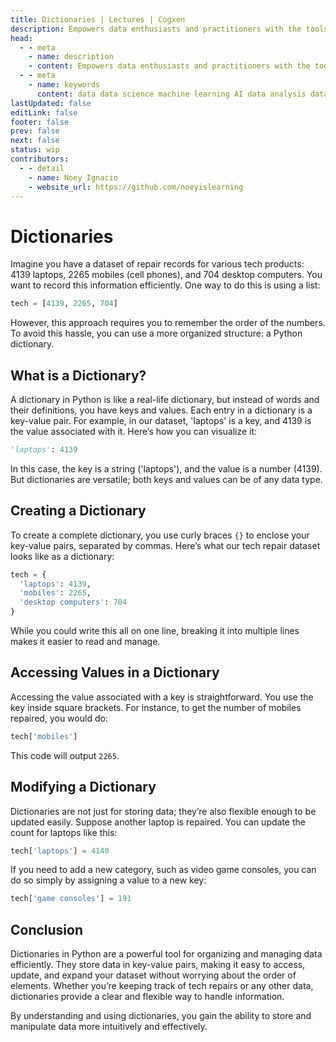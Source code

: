 ```yaml
---
title: Dictionaries | Lectures | Cogxen
description: Empowers data enthusiasts and practitioners with the tools and knowledge to unlock the potential of data.
head:
  - - meta
    - name: description
    - content: Empowers data enthusiasts and practitioners with the tools and knowledge to unlock the potential of data.
  - - meta
    - name: keywords
      content: data data science machine learning AI data analysis data-driven data enthusiasts data practitioners
lastUpdated: false
editLink: false
footer: false
prev: false
next: false
status: wip
contributors:
  - - detail
    - name: Noey Ignacio
    - website_url: https://github.com/noeyislearning
---
```


# Dictionaries

Imagine you have a dataset of repair records for various tech products: 4139 laptops, 2265 mobiles (cell phones), and 704 desktop computers. You want to record this information efficiently. One way to do this is using a list:

```python
tech = [4139, 2265, 704]
```

However, this approach requires you to remember the order of the numbers. To avoid this hassle, you can use a more organized structure: a Python dictionary.

## What is a Dictionary?

A dictionary in Python is like a real-life dictionary, but instead of words and their definitions, you have keys and values. Each entry in a dictionary is a key-value pair. For example, in our dataset, 'laptops' is a key, and 4139 is the value associated with it. Here’s how you can visualize it:

```python
'laptops': 4139
```

In this case, the key is a string ('laptops'), and the value is a number (4139). But dictionaries are versatile; both keys and values can be of any data type.

## Creating a Dictionary

To create a complete dictionary, you use curly braces `{}` to enclose your key-value pairs, separated by commas. Here’s what our tech repair dataset looks like as a dictionary:

```python
tech = {
  'laptops': 4139,
  'mobiles': 2265,
  'desktop computers': 704
}
```

While you could write this all on one line, breaking it into multiple lines makes it easier to read and manage.

## Accessing Values in a Dictionary

Accessing the value associated with a key is straightforward. You use the key inside square brackets. For instance, to get the number of mobiles repaired, you would do:

```python
tech['mobiles']
```

This code will output `2265`.

## Modifying a Dictionary

Dictionaries are not just for storing data; they’re also flexible enough to be updated easily. Suppose another laptop is repaired. You can update the count for laptops like this:

```python
tech['laptops'] = 4140
```

If you need to add a new category, such as video game consoles, you can do so simply by assigning a value to a new key:

```python
tech['game consoles'] = 191
```

## Conclusion

Dictionaries in Python are a powerful tool for organizing and managing data efficiently. They store data in key-value pairs, making it easy to access, update, and expand your dataset without worrying about the order of elements. Whether you’re keeping track of tech repairs or any other data, dictionaries provide a clear and flexible way to handle information.

By understanding and using dictionaries, you gain the ability to store and manipulate data more intuitively and effectively.

